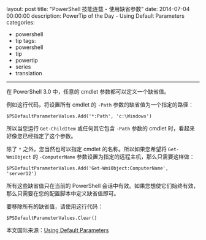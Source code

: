 layout: post
title: "PowerShell 技能连载 - 使用缺省参数"
date: 2014-07-04 00:00:00
description: PowerTip of the Day - Using Default Parameters
categories:
- powershell
- tip
tags:
- powershell
- tip
- powertip
- series
- translation
---
在 PowerShell 3.0 中，任意的 cmdlet 参数都可以定义一个缺省值。

例如这行代码，将设置所有 cmdlet 的 `-Path` 参数的缺省值为一个指定的路径：

    $PSDefaultParameterValues.Add('*:Path', 'c:\Windows')

所以当您运行 `Get-ChildItem` 或任何其它包含 `-Path` 参数的 cmdlet 时，看起来好像您已经指定了这个参数。

除了 `*` 之外，您当然也可以指定 cmdlet 的名称。所以如果您希望将 `Get-WmiObject` 的 `-ComputerName` 参数设置为指定的远程主机，那么只需要这样做：

    $PSDefaultParameterValues.Add('Get-WmiObject:ComputerName', 'server12')

所有这些缺省值只在当前的 PowerShell 会话中有效。如果您想使它们始终有效，那么只需要在您的配置脚本中定义缺省值即可。

要移除所有的缺省值，请使用这行代码：

    $PSDefaultParameterValues.Clear()

<!--more-->
本文国际来源：[Using Default Parameters](http://community.idera.com/powershell/powertips/b/tips/posts/using-default-parameters)

